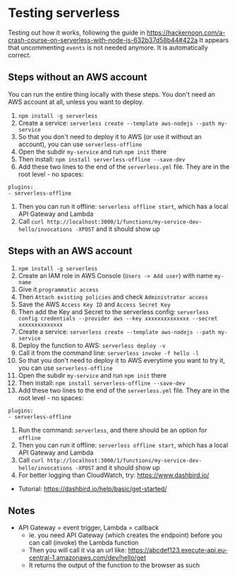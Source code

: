 # Testing serverless

Testing out how it works, following the guide in
https://hackernoon.com/a-crash-course-on-serverless-with-node-js-632b37d58b44#422a
It appears that uncommenting `events` is not needed anymore. It is automatically correct.

## Steps without an AWS account

You can run the entire thing locally with these steps. You don't need an AWS account at all, unless
you want to deploy.

1. `npm install -g serverless`
1. Create a service: `serverless create --template aws-nodejs --path my-service`
1. So that you don't need to deploy it to AWS (or use it without an account), you can use `serverless-offline`
1. Open the subdir `my-service` and run `npm init` there
1. Then install: `npm install serverless-offline --save-dev`
1. Add these two lines to the end of the `serverless.yml` file. They are in the root level - no spaces:
  ```
  plugins:
  - serverless-offline
  ```
1. Then you can run it offline: `serverless offline start`, which has a local API Gateway and Lambda
1. Call `curl http://localhost:3000/1/functions/my-service-dev-hello/invocations -XPOST` and it should show up

## Steps with an AWS account

1. `npm install -g serverless`
1. Create an IAM role in AWS Console (`Users -> Add user`) with name `my-name`
1. Give it `programmatic access`
1. Then `Attach existing policies` and check `Administrator access`
1. Save the AWS `Access Key ID` and `Access Secret Key`
1. Then add the Key and Secret to the serverless config:
  `serverless config credentials --provider aws --key xxxxxxxxxxxxxx --secret xxxxxxxxxxxxxx`
1. Create a service: `serverless create --template aws-nodejs --path my-service`
1. Deploy the function to AWS: `serverless deploy -v`
1. Call it from the command line: `serverless invoke -f hello -l`
1. So that you don't need to deploy it to AWS everytime you want to try it, you can use `serverless-offline`
1. Open the subdir `my-service` and run `npm init` there
1. Then install: `npm install serverless-offline --save-dev`
1. Add these two lines to the end of the `serverless.yml` file. They are in the root level - no spaces:
  ```
  plugins:
  - serverless-offline
  ```
1. Run the command: `serverless`, and there should be an option for `offline`
1. Then you can run it offline: `serverless offline start`, which has a local API Gateway and Lambda
1. Call `curl http://localhost:3000/1/functions/my-service-dev-hello/invocations -XPOST` and it should show up
1. For better logging than CloudWatch, try: https://www.dashbird.io/
  - Tutorial: https://dashbird.io/help/basic/get-started/


## Notes

- API Gateway = event trigger, Lambda = callback
  - ie. you need API Gateway (which creates the endpoint) before you can call (invoke) the Lambda function
  - Then you will call it via an url like: https://abcdef123.execute-api.eu-central-1.amazonaws.com/dev/hello/get
  - It returns the output of the function to the browser as such
